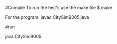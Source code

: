#Compile
To run the test's use the make file
 $ make

For the program: javac CitySim9005.java

#run

java CitySim9005
